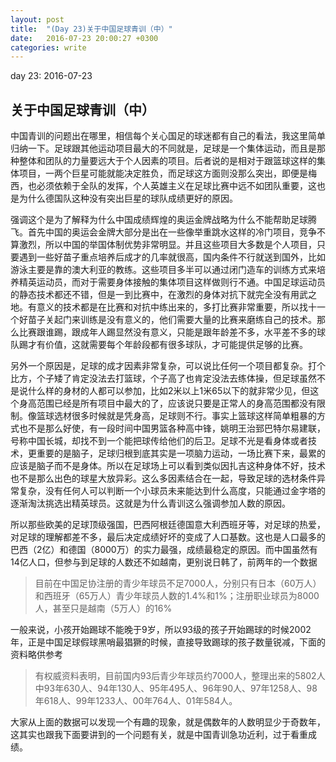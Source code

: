 ```yaml
---
layout: post
title:  "(Day 23)关于中国足球青训（中）"
date:   2016-07-23 20:00:27 +0300
categories: write
---
```


day 23: 2016-07-23

关于中国足球青训（中）
-

中国青训的问题出在哪里，相信每个关心国足的球迷都有自己的看法，我这里简单归纳一下。足球跟其他运动项目最大的不同就是，足球是一个集体运动，而且是那种整体和团队的力量要远大于个人因素的项目。后者说的是相对于跟篮球这样的集体项目，一两个巨星可能就能决定胜负，而足球这方面则没那么突出，即便是梅西，也必须依赖于全队的发挥，个人英雄主义在足球比赛中远不如团队重要，这也是为什么德国队这种没有突出巨星的球队成绩更好的原因。

强调这个是为了解释为什么中国成绩辉煌的奥运金牌战略为什么不能帮助足球腾飞。首先中国的奥运会金牌大部分是出在一些像举重跳水这样的冷门项目，竞争不算激烈，所以中国的举国体制优势非常明显。并且这些项目大多数是个人项目，只要遇到一些好苗子重点培养后成才的几率就很高，国内条件不行就送到国外，比如游泳主要是靠的澳大利亚的教练。这些项目多半可以通过闭门造车的训练方式来培养精英运动员，而对于需要身体接触的集体项目这样做则行不通。中国足球运动员的静态技术都还不错，但是一到比赛中，在激烈的身体对抗下就完全没有用武之地。有意义的技术都是在比赛和对抗中练出来的，多打比赛非常重要，所以找十一个好苗子关起门来训练是没有意义的，他们需要大量的比赛来磨练自己的技术。那么比赛跟谁踢，跟成年人踢显然没有意义，只能是跟年龄差不多，水平差不多的球队踢才有价值，这就需要每个年龄段都有很多球队，才可能提供足够的比赛。

另外一个原因是，足球的成才因素非常复杂，可以说比任何一个项目都复杂。打个比方，个子矮了肯定没法去打篮球，个子高了也肯定没法去练体操，但足球虽然不是说什么样的身材的人都可以参加，比如2米以上1米65以下的就非常少见，但这个身高范围已经是所有项目中最大的了，应该说只要是正常人的身高范围都没有限制。像篮球选材很多时候就是凭身高，足球则不行。事实上篮球这样简单粗暴的方式也不是那么好使，有一段时间中国男篮各种高中锋，姚明王治郅巴特尔易建联，号称中国长城，却找不到一个能把球传给他们的后卫。足球不光是看身体或者技术，更重要的是脑子，足球归根到底其实是一项脑力运动，一场比赛下来，最累的应该是脑子而不是身体。所以在足球场上可以看到类似因扎吉这种身体不好，技术也不是那么出色的球星大放异彩。这么多因素结合在一起，导致足球的选材条件异常复杂，没有任何人可以判断一个小球员未来能达到什么高度，只能通过金字塔的逐渐淘汰挑选出精英球员。这就是为什么青训这么强调参加人数的原因。

所以那些欧美的足球顶级强国，巴西阿根廷德国意大利西班牙等，对足球的热爱，对足球的理解都差不多，最后决定成绩好坏的变成了人口基数。这也是人口最多的巴西（2亿）和德国（8000万）的实力最强，成绩最稳定的原因。而中国虽然有14亿人口，但参与到足球的人数还不如越南，更别说日韩了，前两年的一个数据

>目前在中国足协注册的青少年球员不足7000人，分别只有日本（60万人）和西班牙（65万人）青少年球员人数的1.4%和1%；注册职业球员为8000人，甚至只是越南（5万人）的16%

一般来说，小孩开始踢球不能晚于9岁，所以93级的孩子开始踢球的时候2002年，正是中国足球假球黑哨最猖獗的时候，直接导致踢球的孩子数量锐减，下面的资料略供参考

>有权威资料表明，目前国内93后青少年球员约7000人，整理出来的5802人中93年630人、94年130人、95年495人、96年90人、97年1258人、98年618人、99年1233人、00年764人、01年584人。

大家从上面的数据可以发现一个有趣的现象，就是偶数年的人数明显少于奇数年，这其实也跟我下面要讲到的一个问题有关，就是中国青训急功近利，过于看重成绩。
